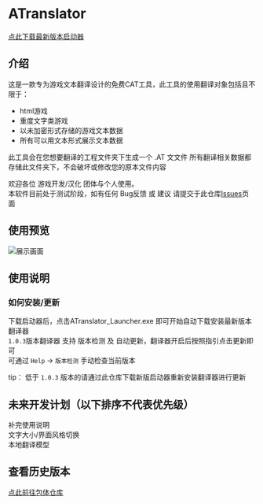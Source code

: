 # ATranslator
 [点此下载最新版本启动器](https://github.com/MoyouDE/ATranslator-Homepage/releases/download/1.0.0/ATranslator_Launcher.zip)

## 介绍
这是一款专为游戏文本翻译设计的免费CAT工具，此工具的使用翻译对象包括且不限于：
- html游戏
- 重度文字类游戏
- 以未加密形式存储的游戏文本数据
- 所有可以用文本形式展示文本数据


此工具会在您想要翻译的工程文件夹下生成一个 .AT 文文件 所有翻译相关数据都存储此文件夹下，不会破坏或修改您的原本文件内容
  
欢迎各位 游戏开发/汉化 团体与个人使用。  
本软件目前处于测试阶段，如有任何 Bug反馈 或 建议 请提交于此仓库[Issues](https://github.com/MoyouDE/ATranslator-Homepage/issues)页面

## 使用预览
![展示画面](https://github.com/MoyouDE/ATranslator-Release/assets/44468640/1142acb2-428e-4c4e-8d1e-32d89246e34c)

## 使用说明  
### 如何安装/更新
下载启动器后，点击ATranslator_Launcher.exe 即可开始自动下载安装最新版本翻译器  
`1.0.3`版本翻译器 支持 版本检测 及 自动更新，翻译器开启后按照指引点击更新即可  
可通过 `Help` -> `版本检测` 手动检查当前版本  

tip： 低于 `1.0.3` 版本的请通过此仓库下载新版启动器重新安装翻译器进行更新

## 未来开发计划（以下排序不代表优先级）  
补完使用说明    
文字大小/界面风格切换  
本地翻译模型  

## 查看历史版本
[点此前往包体仓库](https://github.com/MoyouDE/ATranslator-Release/releases)
